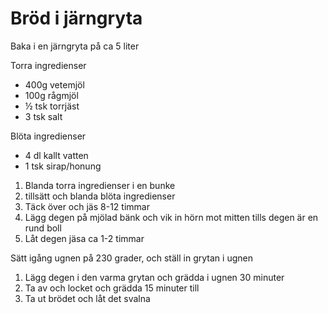 Bröd i järngryta
================
Baka i en järngryta på ca 5 liter

Torra ingredienser
* 400g vetemjöl
* 100g rågmjöl
* ½ tsk torrjäst
* 3 tsk salt

Blöta ingredienser
* 4 dl kallt vatten
* 1 tsk sirap/honung

1. Blanda torra ingredienser i en bunke
2. tillsätt och blanda blöta ingredienser
3. Täck över och jäs 8-12 timmar
4. Lägg degen på mjölad bänk och vik in hörn mot mitten
   tills degen är en rund boll
5. Låt degen jäsa ca 1-2 timmar

Sätt igång ugnen på 230 grader, och ställ in grytan i ugnen
1. Lägg degen i den varma grytan och grädda i ugnen 30 minuter
2. Ta av och locket och grädda 15 minuter till
3. Ta ut brödet och låt det svalna
